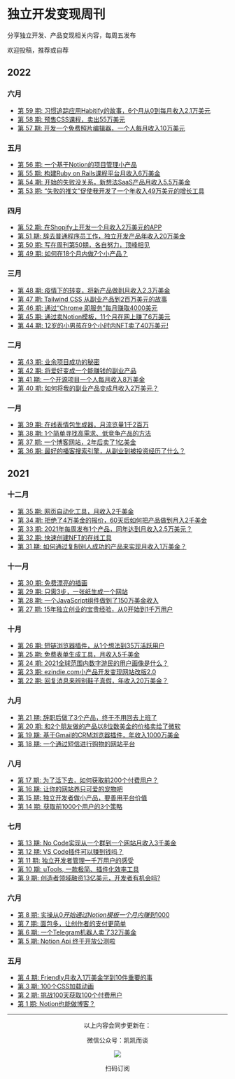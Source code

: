# 独立开发变现周刊
分享独立开发、产品变现相关内容，每周五发布

欢迎投稿，推荐或自荐

## 2022

### 六月

*  [第 59 期: 习惯追踪应用Habitify的故事，6个月从0到每月收入2.1万美元 ](https://github.com/ljinkai/weekly/blob/main/2022/issue-59.md) 
*  [第 58 期: 预售CSS课程，卖出55万美元 ](https://github.com/ljinkai/weekly/blob/main/2022/issue-58.md) 
*  [第 57 期: 开发一个免费照片编辑器，一个人每月收入10万美元 ](https://github.com/ljinkai/weekly/blob/main/2022/issue-57.md) 

### 五月


*  [第 56 期: 一个基于Notion的项目管理小产品 ](https://github.com/ljinkai/weekly/blob/main/2022/issue-56.md) 
*  [第 55 期: 构建Ruby on Rails课程平台月收入6万美金 ](https://github.com/ljinkai/weekly/blob/main/2022/issue-55.md) 
*  [第 54 期: 开始的失败没关系，新想法SaaS产品月收入5.5万美金 ](https://github.com/ljinkai/weekly/blob/main/2022/issue-54.md) 
*  [第 53 期: “失败的推文”促使我开发了一个年收入49万美元的增长工具 ](https://github.com/ljinkai/weekly/blob/main/2022/issue-53.md) 

### 四月

*  [第 52 期: 在Shopify上开发一个月收入2万美元的APP ](https://github.com/ljinkai/weekly/blob/main/2022/issue-52.md) 
*  [第 51 期: 辞去普通程序员工作，独立开发产品年收入20万美金 ](https://github.com/ljinkai/weekly/blob/main/2022/issue-51.md) 
*  [第 50 期: 写在周刊第50期，各自努力，顶峰相见 ](https://github.com/ljinkai/weekly/blob/main/2022/issue-50.md) 
*  [第 49 期: 如何在18个月内做7个小产品？ ](https://github.com/ljinkai/weekly/blob/main/2022/issue-49.md) 

### 三月

*  [第 48 期: 疫情下的转变，将新产品做到月收入2.3万美金 ](https://github.com/ljinkai/weekly/blob/main/2022/issue-48.md) 
*  [第 47 期: Tailwind CSS 从副业产品到2百万美元的故事 ](https://github.com/ljinkai/weekly/blob/main/2022/issue-47.md) 
*  [第 46 期: 通过“Chrome 即服务”每月赚取4000美元 ](https://github.com/ljinkai/weekly/blob/main/2022/issue-46.md) 
*  [第 45 期: 通过卖Notion模板，11个月在网上赚了6万美元 ](https://github.com/ljinkai/weekly/blob/main/2022/issue-45.md) 
*  [第 44 期: 12岁的小男孩在9个小时内NFT卖了40万美元! ](https://github.com/ljinkai/weekly/blob/main/2022/issue-44.md) 

### 二月

*  [第 43 期: 业余项目成功的秘密 ](https://github.com/ljinkai/weekly/blob/main/2022/issue-43.md) 
*  [第 42 期: 将爱好变成一个能赚钱的副业产品 ](https://github.com/ljinkai/weekly/blob/main/2022/issue-42.md) 
*  [第 41 期: 一个开源项目一个人每月收入8万美金 ](https://github.com/ljinkai/weekly/blob/main/2022/issue-41.md) 
*  [第 40 期: 如何将我的副业产品变成月收入2万美元？ ](https://github.com/ljinkai/weekly/blob/main/2022/issue-40.md) 

### 一月

*  [第 39 期: 在线表情包生成器，月流览量1千2百万 ](https://github.com/ljinkai/weekly/blob/main/2022/issue-39.md) 
*  [第 38 期: 1个简单寻找高需求、低竞争产品的方法 ](https://github.com/ljinkai/weekly/blob/main/2022/issue-38.md) 
*  [第 37 期: 一个博客网站，2年后卖了1亿美金 ](https://github.com/ljinkai/weekly/blob/main/2022/issue-37.md) 
*  [第 36 期: 最好的播客搜索引擎，从副业到被投资经历了什么？ ](https://github.com/ljinkai/weekly/blob/main/2022/issue-36.md) 

## 2021

### 十二月

*  [第 35 期: 网页自动化工具，月收入2千美金 ](https://github.com/ljinkai/weekly/blob/main/2021/issue-35.md) 
*  [第 34 期: 拒绝了4万美金的报价，60天后如何把产品做到月入2千美金 ](https://github.com/ljinkai/weekly/blob/main/2021/issue-34.md) 
*  [第 33 期: 2021年每周发布1个产品，同年达到月收入2.5万美元？ ](https://github.com/ljinkai/weekly/blob/main/2021/issue-33.md) 
*  [第 32 期: 快速创建NFT的在线工具 ](https://github.com/ljinkai/weekly/blob/main/2021/issue-32.md) 
*  [第 31 期: 如何通过复制别人成功的产品来实现月收入1万美金？](https://github.com/ljinkai/weekly/blob/main/2021/issue-31.md) 

### 十一月

*  [第 30 期: 免费漂亮的插画](https://github.com/ljinkai/weekly/blob/main/2021/issue-30.md) 
*  [第 29 期: 只需3步，一张纸生成一个网站](https://github.com/ljinkai/weekly/blob/main/2021/issue-29.md) 
*  [第 28 期: 一个JavaScript组件做到了150万美金收入](https://github.com/ljinkai/weekly/blob/main/2021/issue-28.md) 
*  [第 27 期: 15年独立创业的宝贵经验，从0开始到1千万用户](https://github.com/ljinkai/weekly/blob/main/2021/issue-27.md) 

### 十月

*  [第 26 期: 短链浏览器插件，从1个想法到35万活跃用户](https://github.com/ljinkai/weekly/blob/main/2021/issue-26.md) 
*  [第 25 期: 免费表单生成工具，月收入5千美金](https://github.com/ljinkai/weekly/blob/main/2021/issue-25.md) 
*  [第 24 期: 2021全球范围内数字游民的用户画像是什么？](https://github.com/ljinkai/weekly/blob/main/2021/issue-24.md) 
*  [第 23 期: ezindie.com小产品开发变现网站改版2.0](https://github.com/ljinkai/weekly/blob/main/2021/issue-23.md) 
*  [第 22 期: 回复消息来辨别鞋子真假，年收入20万美金？](https://github.com/ljinkai/weekly/blob/main/2021/issue-22.md) 

### 九月

*  [第 21 期: 辞职后做了3个产品，终于不用回去上班了](https://github.com/ljinkai/weekly/blob/main/2021/issue-21.md) 
*  [第 20 期: 和2个朋友做的产品以8位数美金的价格卖给了微软](https://github.com/ljinkai/weekly/blob/main/2021/issue-20.md) 
*  [第 19 期: 基于Gmail的CRM浏览器插件，年收入1000万美金](https://github.com/ljinkai/weekly/blob/main/2021/issue-19.md) 
*  [第 18 期: 一个通过短信进行购物的网站平台](https://github.com/ljinkai/weekly/blob/main/2021/issue-18.md) 

### 八月

*  [第 17 期: 为了活下去，如何获取前200个付费用户？](https://github.com/ljinkai/weekly/blob/main/2021/issue-17.md) 
*  [第 16 期: 让你的网站养只可爱的宠物吧](https://github.com/ljinkai/weekly/blob/main/2021/issue-16.md) 
*  [第 15 期: 独立开发者做小产品，要善用平台价值](https://github.com/ljinkai/weekly/blob/main/2021/issue-15.md) 
*  [第 14 期: 获取前1000个用户的3个策略](https://github.com/ljinkai/weekly/blob/main/2021/issue-14.md) 

### 七月

*  [第 13 期: No Code实现从一个群到一个网站月收入3千美金](https://github.com/ljinkai/weekly/blob/main/2021/issue-13.md) 
*  [第 12 期: VS Code插件可以赚到钱吗？](https://github.com/ljinkai/weekly/blob/main/2021/issue-12.md) 
*  [第 11 期: 独立开发者管理一千万用户的感受](https://github.com/ljinkai/weekly/blob/main/2021/issue-11.md) 
*  [第 10 期: uTools, 一款极简、插件化效率工具](https://github.com/ljinkai/weekly/blob/main/2021/issue-10.md) 
*  [第 9 期: 创造者领域融资13亿美元，开发者有机会吗?](https://github.com/ljinkai/weekly/blob/main/2021/issue-9.md) 


### 六月

*  [第 8 期: 实操从$0开始通过Notion模板一个月内赚到$1000](https://github.com/ljinkai/weekly/blob/main/2021/issue-8.md) 
*  [第 7 期: 面包多，让创作者的支付更简单](https://github.com/ljinkai/weekly/blob/main/2021/issue-7.md) 
*  [第 6 期: 一个Telegram机器人卖了32万美金](https://github.com/ljinkai/weekly/blob/main/2021/issue-6.md) 
*  [第 5 期: Notion Api 终于开放公测啦](https://github.com/ljinkai/weekly/blob/main/2021/issue-5.md) 

### 五月

*  [第 4 期: Friendly月收入1万美金学到10件重要的事](https://github.com/ljinkai/weekly/blob/main/2021/issue-4.md) 
*  [第 3 期: 100个CSS加载动画](https://github.com/ljinkai/weekly/blob/main/2021/issue-3.md) 
*  [第 2 期: 挑战100天获取100个付费用户](https://github.com/ljinkai/weekly/blob/main/2021/issue-2.md) 
*  [第 1 期: Notion也能做博客？](https://github.com/ljinkai/weekly/blob/main/2021/issue-1.md) 

---
<center>
以上内容会同步更新在：


微信公众号：凯凯而谈


![](http://qiniu.gafata.com/2019-03-17-web-bear.jpg?imageView2/2/w/200)

扫码订阅
</center>